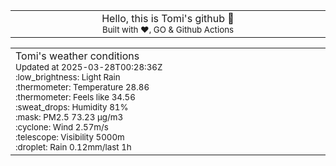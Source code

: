 
<div align="center">
<table>
<tbody>
<td align="center">
<img width="2000" height="0"><br>
Hello, this is Tomi's github 👋<br>
<sup>Built with ❤️, GO & Github Actions</sup><br>
<img width="2000" height="0">
</td>
</tbody>
</table>
</div>
<table>
<tbody>
<td align="left">
<img width="2000" height="0"><br>
Tomi's weather conditions<br>
<sup>Updated at 2025-03-28T00:28:36Z</sup><br>
<sup>:low_brightness: Light Rain</sup><br>
<sup>:thermometer: Temperature 28.86 </sup><br>
<sup>:thermometer: Feels like 34.56</sup><br>
<sup>:sweat_drops: Humidity 81%</sup><br>
<sup>:mask: PM2.5 73.23 μg/m3</sup><br>
<sup>:cyclone: Wind 2.57m/s </sup><br>
<sup>:telescope: Visibility 5000m </sup><br>
<sup>:droplet: Rain 0.12mm/last 1h </sup><br>
<img width="2000" height="0">
</td>
<td align="left">
<img width="2000" height="0"><br>
<br>
<img width="2000" height="0">
</td>
</tbody>
</table>
</div>
    